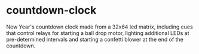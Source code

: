 # countdown-clock
New Year's countdown clock made from a 32x64 led matrix, including cues that control relays for starting a ball drop motor, lighting additional LEDs at pre-determined intervals and starting a confetti blower at the end of the countdown.
